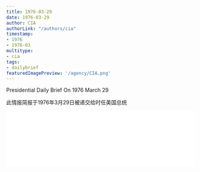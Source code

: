 ```yaml
---
title: 1976-03-29
date: 1976-03-29
author: CIA 
authorLink: "/authors/cia"
timestamp: 
- 1976
- 1976-03
multitype: 
- cia
tags: 
- dailybrief
featuredImagePreview: '/agency/CIA.png'
---
```



Presidential Daily Brief On 1976 March 29

此情报简报于1976年3月29日被递交给时任美国总统

<!--more-->





<div id="over" style="width:100%; overflow:hidden"> <iframe id="sFrame" name="sFrame" frameborder="no" border="0"  allowfullscreen marginwidth="0" scrolling="no" src = " /CIA/1976-03-29.html "  style = " position:absulute; width: 806px; top: 300;" > </iframe> </div>